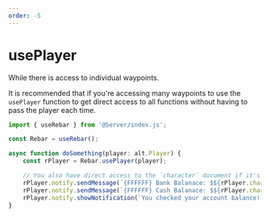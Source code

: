 ```yaml
---
order: -5
---
```


# usePlayer

While there is access to individual waypoints.

It is recommended that if you're accessing many waypoints to use the `usePlayer` function to get direct access to all functions without having to pass the player each time.

```ts
import { useRebar } from '@Server/index.js';

const Rebar = useRebar();

async function doSomething(player: alt.Player) {
    const rPlayer = Rebar.usePlayer(player);

    // You also have direct access to the `character` document if it's already bound.
    rPlayer.notify.sendMessage(`{FFFFFF} Bank Balanace: $${rPlayer.character.getField('cash')}`);
    rPlayer.notify.sendMessage(`{FFFFFF} Cash Balanace: $${rPlayer.character.getField('bank')}`);
    rPlayer.notify.showNotification(`You checked your account balance!`);
}
```
